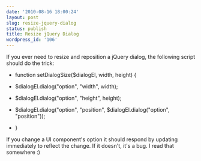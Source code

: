```yaml
---
date: '2010-08-16 18:00:24'
layout: post
slug: resize-jquery-dialog
status: publish
title: Resize jQuery Dialog
wordpress_id: '106'
---
```


If you ever need to resize and reposition a jQuery dialog, the following script should do the trick:










  * function setDialogSize($dialogEl, width, height) {


  * $dialogEl.dialog("option", "width", width);


  * $dialogEl.dialog("option", "height", height);


  * $dialogEl.dialog("option", "position", $dialogEl.dialog("option", "position"));


  * }








If you change a UI component's option it should respond by updating immediately to reflect the change.  If it doesn't, it's a bug.  I read that somewhere :)
